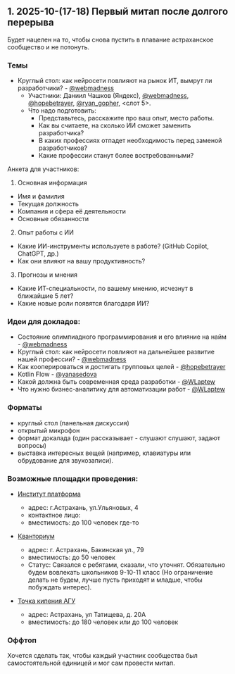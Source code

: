 ## 1. 2025-10-(17-18) Первый митап после долгого перерыва

Будет нацелен на то, чтобы снова пустить в плавание астраханское сообщество и не потонуть.

### Темы

- Круглый стол: как нейросети повлияют на рынок ИТ, вымрут ли разработчики? - [@webmadness](https://t.me/webmadness)
    - Участники: Даниил Чашков (Яндекс), [@webmadness](https://t.me/webmadness), [@hopebetrayer](https://t.me/hopebetrayer), [@ryan_gopher](https://t.me/ryan_gopher), <слот 5>.
    - Что надо подготовить:
        - Представьтесь, расскажите про ваш опыт, место работы.
        - Как вы считаете, на сколько ИИ сможет заменить разработчика?
        - В каких профессиях отпадет необходимость перед заменой разработчиков?
        - Какие профессии станут более востребованными?


Анкета для участников:

1. Основная информация
  - Имя и фамилия
  - Текущая должность
  - Компания и сфера её деятельности
  - Основные обязанности

2. Опыт работы с ИИ
  - Какие ИИ-инструменты используете в работе? (GitHub Copilot, ChatGPT, др.)
  - Как они влияют на вашу продуктивность?

3. Прогнозы и мнения
  - Какие ИТ-специальности, по вашему мнению, исчезнут в ближайшие 5 лет?
  - Какие новые роли появятся благодаря ИИ?

### Идеи для докладов:

- Состояние олимпиадного программирования и его влияние на найм - [@webmadness](https://t.me/webmadness)
- Круглый стол: как нейросети повлияют на дальнейшее развитие нашей профессии? - [@webmadness](https://t.me/webmadness)
- Как кооперироваться и достигать групповых целей - [@hopebetrayer](https://t.me/hopebetrayer)
- Kotlin Flow - [@yanasedova](https://t.me/yanasedova)
- Какой должна быть современная среда разработки - [@WLaptew](https://t.me/WLaptew)
- Что нужно бизнес-аналитику для автоматизации работ - [@WLaptew](https://t.me/WLaptew)

### Форматы

- круглый стол (панельная дискуссия)
- открытый микрофон
- формат докалада (один рассказывает - слушают слушают, задают вопросы)
- выставка интересных вещей (например, клавиатуры или обрудование для звукозаписи).

### Возможные площадки проведения:

- [Институт платформа](https://platforma.institute/)
  - адрес: г.Астрахань, ул.Ульяновых, 4
  - контактное лицо: 
  - вместимость: до 100 человек где-то

- [Кванториум](https://%D1%88%D0%BA%D0%BE%D0%BB%D1%8C%D0%BD%D1%8B%D0%B9%D1%82%D0%B5%D1%85%D0%BD%D0%BE%D0%BF%D0%B0%D1%80%D0%BA.%D1%80%D1%84/kvantorium-department/)
   - адрес: г. Астрахань, Бакинская ул., 79
   - вместимость: до 50 человек
   - Статус: Связался с ребятами, сказали, что уточнят. Обязательно будем вовлекать школьников 9-10-11 класс (Но ограничение делать не будем, лучше пусть приходят и младше, чтобы побуждать интерес).

- [Точка кипения АГУ](https://leader-id.ru/places/1292)
   - адрес: Астрахань, ул Татищева, д. 20А 
   - вместимость: до 180 человек или до 100 человек

### Оффтоп

Хочется сделать так, чтобы каждый участник сообщества был самостоятельной единицей и мог сам провести митап.
